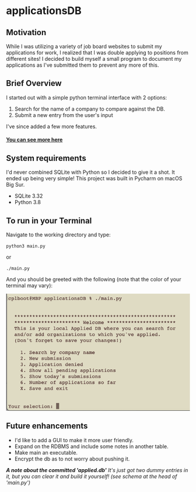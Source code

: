 # applicationsDB

## Motivation
While I was utilizing a variety of job board websites to submit my applications for work, I realized that I was double applying to positions from different sites!  I decided to build myself a small program to document my applications as I've submitted them to prevent any more of this.

## Brief Overview
I started out with a simple python terminal interface with 2 options: 
  1.  Search for the name of a company to compare against the DB. 
  2.  Submit a new entry from the user's input
  
I've since added a few more features.
#### [You can see more here](https://github.com/frgalvan/applicationsDB/wiki)
  

## System requirements
I'd never combined SQLite with Python so I decided to give it a shot. It ended up being very simple! This project was built in Pycharm on macOS Big Sur.
* SQLite 3.32
* Python 3.8


## To run in your Terminal
Navigate to the working directory and type:

```
python3 main.py

```
or 	
```
./main.py 
```

And you should be greeted with the following (note that the color of your terminal may vary):
<p>
  <img src="https://github.com/frgalvan/applicationsDB/blob/main/venv/img.png" width="570px" align="middle"/>
</p>

## Future enhancements
* I'd like to add a GUI to make it more user friendly.
* Expand on the RDBMS and include some notes in another table. 
* Make main an executable.
* Encrypt the db as to not worry about pushing it.

***A note about the committed 'applied.db'***
*It's just got two dummy entries in it, but you can clear it and build it yourself! (see schema at the head of 'main.py')*
